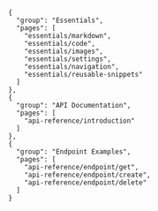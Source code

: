     {
      "group": "Essentials",
      "pages": [
        "essentials/markdown",
        "essentials/code",
        "essentials/images",
        "essentials/settings",
        "essentials/navigation",
        "essentials/reusable-snippets"
      ]
    },
    {
      "group": "API Documentation",
      "pages": [
        "api-reference/introduction"
      ]
    },
    {
      "group": "Endpoint Examples",
      "pages": [
        "api-reference/endpoint/get",
        "api-reference/endpoint/create",
        "api-reference/endpoint/delete"
      ]
    }